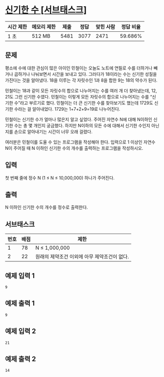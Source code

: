 # [신기한 수 [서브태스크]](https://www.acmicpc.net/problem/17618)

| 시간 제한 | 메모리 제한 | 제출 | 정답 | 맞힌 사람 | 정답 비율 |
| --- | --- | --- | --- | --- | --- |
| 1 초 | 512 MB | 5481 | 3077 | 2471 | 59.686% |

## 문제

평소에 수에 대한 관심이 많은 아이인 민철이는 오늘도 노트에 연필로 수를 더하거나 빼거나 곱하거나 나눠보면서 시간을 보내고 있다. 그러다가 18이라는 수는 신기한 성질을 가진다는 것을 알아냈다. 18을 이루는 각 자릿수인 1과 8을 합한 9는 18의 약수가 된다.

민철이는 18과 같이 모든 자릿수의 합으로 나누어지는 수를 여러 개 더 찾아냈는데, 12, 21도 그런 신기한 수였다. 민철이는 이렇게 모든 자릿수의 합으로 나누어지는 수를 “신기한 수”라고 부르기로 했다. 민철이는 더 큰 신기한 수를 찾아보기도 했는데 1729도 신기한 수라는 걸 알아내었다. 1729는 1+7+2+9=19로 나누어진다.

민철이는 신기한 수가 얼마나 많은지 알고 싶었다. 주어진 자연수 N에 대해 N이하인 신기한 수는 총 몇 개인지 궁금했다. 하지만 N이하의 모든 수에 대해서 신기한 수인지 아닌지를 손으로 알아내기는 시간이 너무 오래 걸렸다.

여러분은 민철이를 도울 수 있는 프로그램을 작성해야 한다. 입력으로 1 이상인 자연수 N이 주어질 때 N 이하인 신기한 수의 개수를 출력하는 프로그램을 작성하시오.

## 입력

첫 번째 줄에 정수 N (1 ≤ N ≤ 10,000,000) 하나가 주어진다.

## 출력

N 이하인 신기한 수의 개수를 정수로 출력한다.

## 서브태스크

| 번호 | 배점 | 제한 |
| --- | --- | --- |
| 1 | 78 | N ≤ 1,000,000 |
| 2 | 22 | 원래의 제약조건 이외에 아무 제약조건이 없다. |

## 예제 입력 1

```
9

```

## 예제 출력 1

```
9

```

## 예제 입력 2

```
21

```

## 예제 출력 2

```
14
```
